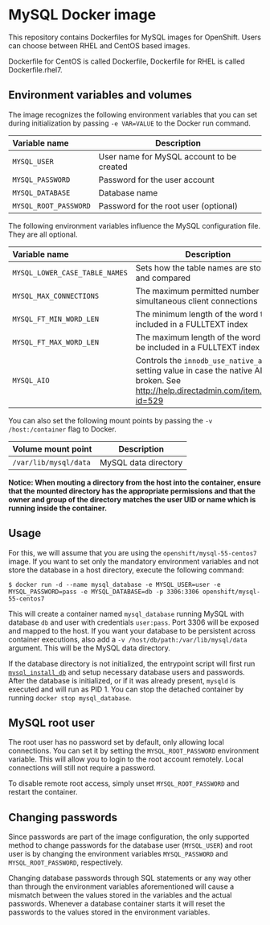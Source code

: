 MySQL Docker image
==================

This repository contains Dockerfiles for MySQL images for OpenShift.
Users can choose between RHEL and CentOS based images.

Dockerfile for CentOS is called Dockerfile, Dockerfile for RHEL is called
Dockerfile.rhel7.


Environment variables and volumes
----------------------------------

The image recognizes the following environment variables that you can set during
initialization by passing `-e VAR=VALUE` to the Docker run command.

|    Variable name       |    Description                            |
| :--------------------- | ----------------------------------------- |
|  `MYSQL_USER`          | User name for MySQL account to be created |
|  `MYSQL_PASSWORD`      | Password for the user account             |
|  `MYSQL_DATABASE`      | Database name                             |
|  `MYSQL_ROOT_PASSWORD` | Password for the root user (optional)     |

The following environment variables influence the MySQL configuration file. They are all optional.

|    Variable name                |    Description                                                    |    Default
| :------------------------------ | ----------------------------------------------------------------- | -------------------------------
|  `MYSQL_LOWER_CASE_TABLE_NAMES` | Sets how the table names are stored and compared                  |  0
|  `MYSQL_MAX_CONNECTIONS`        | The maximum permitted number of simultaneous client connections   |  151
|  `MYSQL_FT_MIN_WORD_LEN`        | The minimum length of the word to be included in a FULLTEXT index |  4
|  `MYSQL_FT_MAX_WORD_LEN`        | The maximum length of the word to be included in a FULLTEXT index |  20
|  `MYSQL_AIO`                    | Controls the `innodb_use_native_aio` setting value in case the native AIO is broken. See http://help.directadmin.com/item.php?id=529 |  1

You can also set the following mount points by passing the `-v /host:/container` flag to Docker.

|  Volume mount point      | Description          |
| :----------------------- | -------------------- |
|  `/var/lib/mysql/data`   | MySQL data directory |

**Notice: When mouting a directory from the host into the container, ensure that the mounted
directory has the appropriate permissions and that the owner and group of the directory
matches the user UID or name which is running inside the container.**

Usage
---------------------------------

For this, we will assume that you are using the `openshift/mysql-55-centos7` image.
If you want to set only the mandatory environment variables and not store
the database in a host directory, execute the following command:

```
$ docker run -d --name mysql_database -e MYSQL_USER=user -e MYSQL_PASSWORD=pass -e MYSQL_DATABASE=db -p 3306:3306 openshift/mysql-55-centos7
```

This will create a container named `mysql_database` running MySQL with database
`db` and user with credentials `user:pass`. Port 3306 will be exposed and mapped
to the host. If you want your database to be persistent across container executions,
also add a `-v /host/db/path:/var/lib/mysql/data` argument. This will be the MySQL
data directory.

If the database directory is not initialized, the entrypoint script will first
run [`mysql_install_db`](https://dev.mysql.com/doc/refman/5.5/en/mysql-install-db.html)
and setup necessary database users and passwords. After the database is initialized,
or if it was already present, `mysqld` is executed and will run as PID 1. You can
 stop the detached container by running `docker stop mysql_database`.


MySQL root user
---------------------------------
The root user has no password set by default, only allowing local connections.
You can set it by setting the `MYSQL_ROOT_PASSWORD` environment variable. This
will allow you to login to the root account remotely. Local connections will
still not require a password.

To disable remote root access, simply unset `MYSQL_ROOT_PASSWORD` and restart
the container.


Changing passwords
------------------

Since passwords are part of the image configuration, the only supported method
to change passwords for the database user (`MYSQL_USER`) and root user is by
changing the environment variables `MYSQL_PASSWORD` and `MYSQL_ROOT_PASSWORD`,
respectively.

Changing database passwords through SQL statements or any way other than through
the environment variables aforementioned will cause a mismatch between the
values stored in the variables and the actual passwords. Whenever a database
container starts it will reset the passwords to the values stored in the
environment variables.

